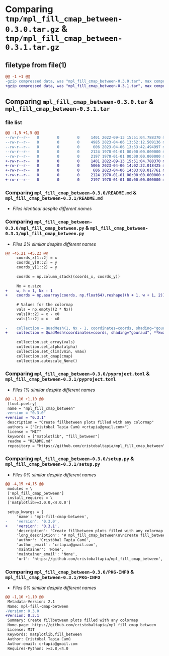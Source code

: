 # Comparing `tmp/mpl_fill_cmap_between-0.3.0.tar.gz` & `tmp/mpl_fill_cmap_between-0.3.1.tar.gz`

## filetype from file(1)

```diff
@@ -1 +1 @@
-gzip compressed data, was "mpl_fill_cmap_between-0.3.0.tar", max compression
+gzip compressed data, was "mpl_fill_cmap_between-0.3.1.tar", max compression
```

## Comparing `mpl_fill_cmap_between-0.3.0.tar` & `mpl_fill_cmap_between-0.3.1.tar`

### file list

```diff
@@ -1,5 +1,5 @@
--rw-r--r--   0        0        0     1401 2022-09-13 15:51:04.788370 mpl_fill_cmap_between-0.3.0/README.md
--rw-r--r--   0        0        0     4985 2023-04-06 13:52:12.509136 mpl_fill_cmap_between-0.3.0/mpl_fill_cmap_between.py
--rw-r--r--   0        0        0      606 2023-04-06 13:53:42.494997 mpl_fill_cmap_between-0.3.0/pyproject.toml
--rw-r--r--   0        0        0     2124 1970-01-01 00:00:00.000000 mpl_fill_cmap_between-0.3.0/setup.py
--rw-r--r--   0        0        0     2197 1970-01-01 00:00:00.000000 mpl_fill_cmap_between-0.3.0/PKG-INFO
+-rw-r--r--   0        0        0     1401 2022-09-13 15:51:04.788370 mpl_fill_cmap_between-0.3.1/README.md
+-rw-r--r--   0        0        0     5066 2023-04-06 14:02:32.018425 mpl_fill_cmap_between-0.3.1/mpl_fill_cmap_between.py
+-rw-r--r--   0        0        0      606 2023-04-06 14:03:00.017761 mpl_fill_cmap_between-0.3.1/pyproject.toml
+-rw-r--r--   0        0        0     2124 1970-01-01 00:00:00.000000 mpl_fill_cmap_between-0.3.1/setup.py
+-rw-r--r--   0        0        0     2197 1970-01-01 00:00:00.000000 mpl_fill_cmap_between-0.3.1/PKG-INFO
```

### Comparing `mpl_fill_cmap_between-0.3.0/README.md` & `mpl_fill_cmap_between-0.3.1/README.md`

 * *Files identical despite different names*

### Comparing `mpl_fill_cmap_between-0.3.0/mpl_fill_cmap_between.py` & `mpl_fill_cmap_between-0.3.1/mpl_fill_cmap_between.py`

 * *Files 2% similar despite different names*

```diff
@@ -45,21 +45,23 @@
     coords_x[1::2] = x
     coords_y[0::2] = y
     coords_y[1::2] = y
 
     coords = np.column_stack((coords_x, coords_y))
 
     Nx = x.size
+    w, h = 1, Nx - 1
+    coords = np.asarray(coords, np.float64).reshape((h + 1, w + 1, 2))
 
     # Values for the colormap
     vals = np.empty((2 * Nx))
     vals[0::2] = x - x0
     vals[1::2] = x - x0
 
-    collection = QuadMesh(1, Nx - 1, coordinates=coords, shading="gouraud", **kwargs)
+    collection = QuadMesh(coordinates=coords, shading="gouraud", **kwargs)
 
     collection.set_array(vals)
     collection.set_alpha(alpha)
     collection.set_clim(vmin, vmax)
     collection.set_cmap(cmap)
     collection.autoscale_None()
```

### Comparing `mpl_fill_cmap_between-0.3.0/pyproject.toml` & `mpl_fill_cmap_between-0.3.1/pyproject.toml`

 * *Files 1% similar despite different names*

```diff
@@ -1,10 +1,10 @@
 [tool.poetry]
 name = "mpl_fill_cmap_between"
-version = "0.3.0"
+version = "0.3.1"
 description = "Create fillbetween plots filled with any colormap"
 authors = ["Cristóbal Tapia Camú <crtapia@gmail.com>"]
 license = "MIT"
 keywords = ["matplotlib", "fill_between"]
 readme = "README.md"
 repository = "https://github.com/cristobaltapia/mpl_fill_cmap_between"
```

### Comparing `mpl_fill_cmap_between-0.3.0/setup.py` & `mpl_fill_cmap_between-0.3.1/setup.py`

 * *Files 0% similar despite different names*

```diff
@@ -4,15 +4,15 @@
 modules = \
 ['mpl_fill_cmap_between']
 install_requires = \
 ['matplotlib>=3.0.0,<4.0.0']
 
 setup_kwargs = {
     'name': 'mpl-fill-cmap-between',
-    'version': '0.3.0',
+    'version': '0.3.1',
     'description': 'Create fillbetween plots filled with any colormap',
     'long_description': '# mpl_fill_cmap_between\n\nCreate fill_between-like plots filled with any matplotlib\'s colormap.\n\n## Install\n\n```bash\npip install mpl_fill_cmap_between\n```\n\n\n## Examples\n\nThe function `fill_cmap_between` (and also the function `fill_cmap_between_x`) can be used in the following manner:\n\n```python\nimport numpy as np\nimport matplotlib.pyplot as plt\nfrom mpl_fill_cmap_between import fill_cmap_between, fill_cmap_between_x\n\nx = np.linspace(-10, 10, 50)\ny = x**2 - 40\n\nfig = plt.figure(figsize=(4.8, 2.0))\nax = fig.add_subplot(111)\n\nfill_cmap_between(x, y * 0.1, 0, ax=ax, cmap="viridis", kw_line_1=dict(color="k"),\n                  kw_line_2=dict(color="k", lw=0.5))\nax.set_aspect("equal")\n\nfig.tight_layout()\nfig.savefig("example.pdf", dpi=300)\n```\n\n![Example](examples/example.png)\n\n\nThe plot can also be rotated by an angle from a given origin:\n\n```python\nimport numpy as np\nimport matplotlib.pyplot as plt\nfrom mpl_fill_cmap_between import fill_cmap_between, fill_cmap_between_x\n\nx = np.linspace(0, 10, 50)\ny = (x - 5)**2 - 10\n\nfig = plt.figure(figsize=(4.8, 2.0))\nax = fig.add_subplot(111)\n\nfill_cmap_between(x, y * 0.1, 0, ax=ax, cmap="viridis", kw_line_1=dict(color="k"),\n                  kw_line_2=dict(color="k", lw=0.5), angle=40, origin=(10, 0))\nax.set_aspect("equal")\nax.grid(True, ls=":")\n\nfig.tight_layout()\nfig.savefig("example_02.png", dpi=300)\n```\n\n![Example](examples/example_02.png)\n',
     'author': 'Cristóbal Tapia Camú',
     'author_email': 'crtapia@gmail.com',
     'maintainer': 'None',
     'maintainer_email': 'None',
     'url': 'https://github.com/cristobaltapia/mpl_fill_cmap_between',
```

### Comparing `mpl_fill_cmap_between-0.3.0/PKG-INFO` & `mpl_fill_cmap_between-0.3.1/PKG-INFO`

 * *Files 0% similar despite different names*

```diff
@@ -1,10 +1,10 @@
 Metadata-Version: 2.1
 Name: mpl-fill-cmap-between
-Version: 0.3.0
+Version: 0.3.1
 Summary: Create fillbetween plots filled with any colormap
 Home-page: https://github.com/cristobaltapia/mpl_fill_cmap_between
 License: MIT
 Keywords: matplotlib,fill_between
 Author: Cristóbal Tapia Camú
 Author-email: crtapia@gmail.com
 Requires-Python: >=3.8,<4.0
```

